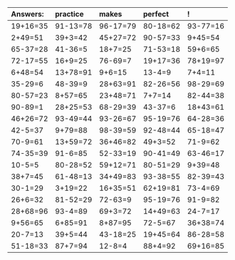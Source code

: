 | Answers: | practice | makes | perfect | ! |
| :--- | :--- | :--- | :--- | :--- |
| 19+16=35 | 91-13=78 | 96-17=79 | 80-18=62 | 93-77=16 | 
| 2+49=51 | 39+3=42 | 45+27=72 | 90-57=33 | 9+45=54 | 
| 65-37=28 | 41-36=5 | 18+7=25 | 71-53=18 | 59+6=65 | 
| 72-17=55 | 16+9=25 | 76-69=7 | 19+17=36 | 78+19=97 | 
| 6+48=54 | 13+78=91 | 9+6=15 | 13-4=9 | 7+4=11 | 
| 35-29=6 | 48-39=9 | 28+63=91 | 82-26=56 | 98-29=69 | 
| 80-57=23 | 8+57=65 | 23+48=71 | 7+7=14 | 82-44=38 | 
| 90-89=1 | 28+25=53 | 68-29=39 | 43-37=6 | 18+43=61 | 
| 46+26=72 | 93-49=44 | 93-26=67 | 95-19=76 | 64-28=36 | 
| 42-5=37 | 9+79=88 | 98-39=59 | 92-48=44 | 65-18=47 | 
| 70-9=61 | 13+59=72 | 36+46=82 | 49+3=52 | 71-9=62 | 
| 74-35=39 | 91-6=85 | 52-33=19 | 90-41=49 | 63-46=17 | 
| 10-5=5 | 80-28=52 | 59+12=71 | 80-51=29 | 9+39=48 | 
| 38+7=45 | 61-48=13 | 34+49=83 | 93-38=55 | 82-39=43 | 
| 30-1=29 | 3+19=22 | 16+35=51 | 62+19=81 | 73-4=69 | 
| 26+6=32 | 81-52=29 | 72-63=9 | 95-19=76 | 91-9=82 | 
| 28+68=96 | 93-4=89 | 69+3=72 | 14+49=63 | 24-7=17 | 
| 9+56=65 | 6+85=91 | 8+87=95 | 72-5=67 | 36+38=74 | 
| 20-7=13 | 39+5=44 | 43-18=25 | 19+45=64 | 86-28=58 | 
| 51-18=33 | 87+7=94 | 12-8=4 | 88+4=92 | 69+16=85 | 
